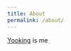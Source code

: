 ```yaml
---
title: About
permalink: /about/
---
```


<p class="lead"><a href="http://github.com/yooking">Yooking</a> is me</p>



